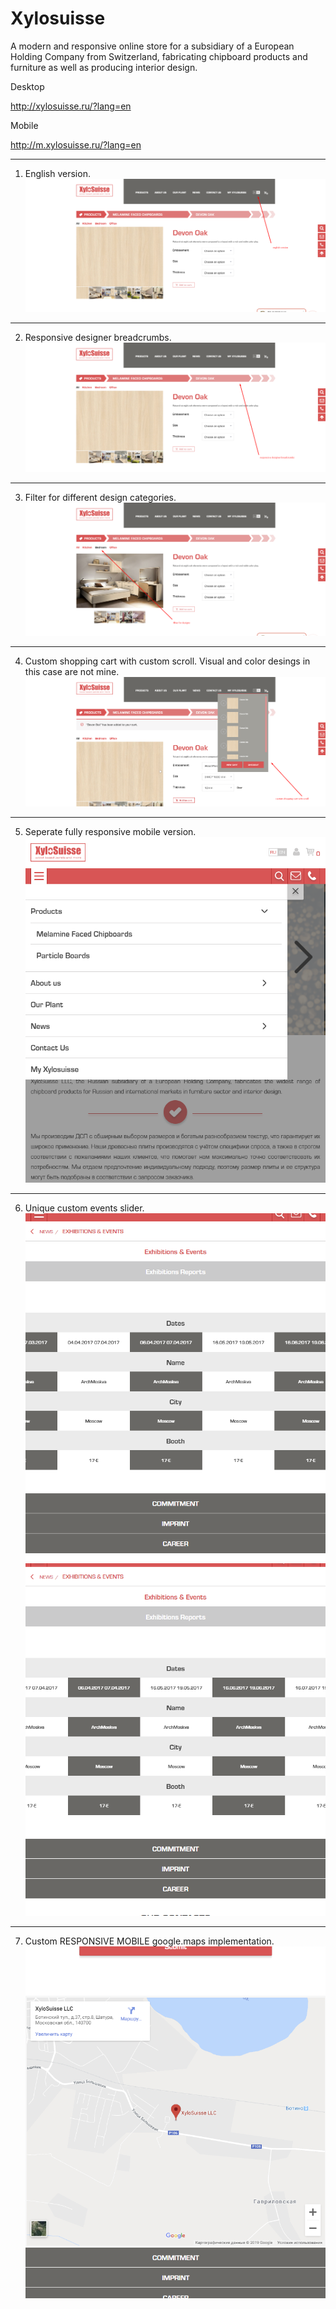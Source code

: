 # Xylosuisse

A modern and responsive online store for a  subsidiary of a European Holding Company from Switzerland, fabricating chipboard products and furniture as well as producing interior design.

Desktop

http://xylosuisse.ru/?lang=en

Mobile

http://m.xylosuisse.ru/?lang=en


---------------------------------------------------------------------------------------------------------
1) English version.
![portfolio pic](https://raw.githubusercontent.com/nijnikis/Xylosuisse/master/img/Screenshot_1.png?raw=true "Title")


---------------------------------------------------------------------------------------------------------
2) Responsive designer breadcrumbs.
![portfolio pic](https://raw.githubusercontent.com/nijnikis/Xylosuisse/master/img/Screenshot_2.png?raw=true "Title")


---------------------------------------------------------------------------------------------------------
3) Filter for different design categories.
![portfolio pic](https://raw.githubusercontent.com/nijnikis/Xylosuisse/master/img/Screenshot_3.png?raw=true "Title")


---------------------------------------------------------------------------------------------------------
4) Custom shopping cart with custom scroll. Visual and color desings in this case are not mine.
![portfolio pic](https://raw.githubusercontent.com/nijnikis/Xylosuisse/master/img/Screenshot_4.png?raw=true "Title")


---------------------------------------------------------------------------------------------------------
5) Seperate fully responsive mobile version.
![portfolio pic](https://raw.githubusercontent.com/nijnikis/Xylosuisse/master/img/Screenshot_5.png?raw=true "Title")


---------------------------------------------------------------------------------------------------------
6) Unique custom events slider.
![portfolio pic](https://raw.githubusercontent.com/nijnikis/Xylosuisse/master/img/Screenshot_6.png?raw=true "Title")
![portfolio pic](https://raw.githubusercontent.com/nijnikis/Xylosuisse/master/img/Screenshot_7.png?raw=true "Title")


---------------------------------------------------------------------------------------------------------
7) Custom RESPONSIVE MOBILE google.maps implementation.
![portfolio pic](https://raw.githubusercontent.com/nijnikis/Xylosuisse/master/img/Screenshot_8.png?raw=true "Title")